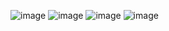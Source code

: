 ![image](https://github.com/user-attachments/assets/17bf2c86-9832-43e7-b506-e28d1655ba19)
![image](https://github.com/user-attachments/assets/754c5a04-6755-45b1-a811-a949e46ab372)
![image](https://github.com/user-attachments/assets/64a82f25-3ec5-4448-abd6-743f9b0c12fc)
![image](https://github.com/user-attachments/assets/b1344021-876e-4d0a-b412-80b8d1492ae4)
